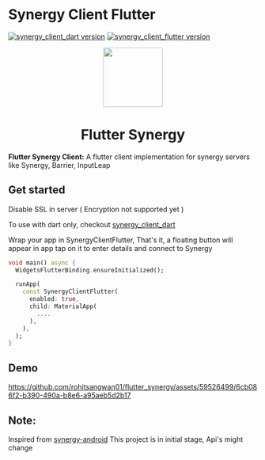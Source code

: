 # Synergy Client Flutter

[![synergy_client_dart version](https://img.shields.io/pub/v/synergy_client_dart?label=synergy_client_dart)](https://pub.dev/packages/synergy_client_dart)
[![synergy_client_flutter version](https://img.shields.io/pub/v/synergy_client_flutter?label=synergy_client_flutter)](https://pub.dev/packages/synergy_client_flutter)

<div align="center">
  <img src="https://github.com/rohitsangwan01/flutter_synergy/assets/59526499/faef2883-8b84-416d-9736-31d6436feb7a" height=120 />
  <h1>Flutter Synergy</h1>
</div>

**Flutter Synergy Client:** A flutter client implementation for synergy servers like Synergy, Barrier, InputLeap

## Get started

Disable SSL in server ( Encryption not supported yet )

To use with dart only, checkout [synergy_client_dart](https://github.com/rohitsangwan01/flutter_synergy/tree/main/packages/synergy_client_dart)

Wrap your app in SynergyClientFlutter, That's it, a floating button will appear in app
tap on it to enter details and connect to Synergy

```dart
void main() async {
  WidgetsFlutterBinding.ensureInitialized();

  runApp(
    const SynergyClientFlutter(
      enabled: true,
      child: MaterialApp(
        ....
      ),
    ),
  );
}
```

## Demo

https://github.com/rohitsangwan01/flutter_synergy/assets/59526499/6cb086f2-b390-490a-b8e6-a95aeb5d2b17

## Note:

Inspired from [synergy-android](https://github.com/symless/synergy-android-7)
This project is in initial stage, Api's might change
